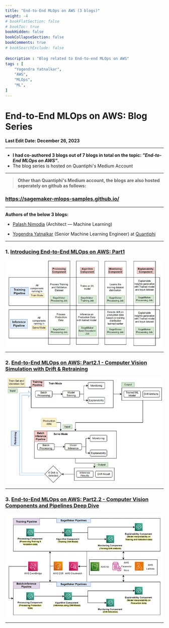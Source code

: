 ```yaml
---
title: "End-to-End MLOps on AWS (3 blogs)"
weight: -4
# bookFlatSection: false
# bookToc: true
bookHidden: false
bookCollapseSection: false
bookComments: true
# bookSearchExclude: false

description : "Blog related to End-to-end MLOps on AWS"
tags : [
    "Yogendra Yatnalkar",
    "AWS",
    "MLOps",
    "ML",
]
---
```


# End-to-End MLOps on AWS: Blog Series 

**Last Edit Date: December 26, 2023**

---

- **I had co-authored 3 blogs out of 7 blogs in total on the topic: *"End-to-End MLOps on AWS"*.**
- The blog series is hosted on Quantiphi's Medium Account
---


> **Other than Quantiphi's Medium account, the blogs are also hosted seperately on github as follows:**

### https://sagemaker-mlops-samples.github.io/

---


**Authors of the below 3 blogs:** 

- [Palash Nimodia](https://www.linkedin.com/in/palash-nimodia-94975b4b/) (Architect — Machine Learning)

- [Yogendra Yatnalkar](https://www.linkedin.com/in/yogendra-yatnalkar-2477b3148/) (Senior Machine Learning Engineer) at [Quantiphi](https://quantiphi.com/)

---

### 1. [Introducing End-to-End MLOps on AWS: Part1](https://medium.com/@datalab_70093/introducing-end-to-end-mlops-on-aws-part1-ae42dad5c487)

![Alt text](End-to-End-MLOps-on-AWS/image.png)

---

### 2. [End-to-End MLOps on AWS: Part2.1 - Computer Vision Simulation with Drift & Retraining](https://medium.com/@datalab_70093/end-to-end-mlops-on-aws-part2-1-computer-vision-simulation-with-drift-retraining-268f5033bb7f)

![Alt text](End-to-End-MLOps-on-AWS/image-1.png)

---

### 3. [End-to-End MLOps on AWS: Part2.2 - Computer Vision Components and Pipelines Deep Dive](https://medium.com/@datalab_70093/sagemaker-pipelinessagemaker-pipelinesend-to-end-mlops-on-aws-part2-2-c912cca9ef35)

![Alt text](End-to-End-MLOps-on-AWS/image-2.png)

---